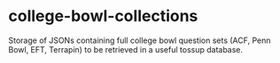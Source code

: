 # college-bowl-collections
Storage of JSONs containing full college bowl question sets (ACF, Penn Bowl, EFT, Terrapin) to be retrieved in a useful tossup database. 
